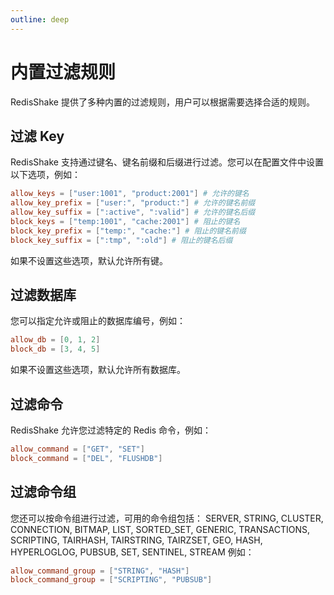 ```yaml
---
outline: deep
---
```

# 内置过滤规则
RedisShake 提供了多种内置的过滤规则，用户可以根据需要选择合适的规则。

## 过滤 Key
RedisShake 支持通过键名、键名前缀和后缀进行过滤。您可以在配置文件中设置以下选项，例如：
```toml
allow_keys = ["user:1001", "product:2001"] # 允许的键名
allow_key_prefix = ["user:", "product:"] # 允许的键名前缀
allow_key_suffix = [":active", ":valid"] # 允许的键名后缀
block_keys = ["temp:1001", "cache:2001"] # 阻止的键名
block_key_prefix = ["temp:", "cache:"] # 阻止的键名前缀
block_key_suffix = [":tmp", ":old"] # 阻止的键名后缀
```
如果不设置这些选项，默认允许所有键。

## 过滤数据库
您可以指定允许或阻止的数据库编号，例如：
```toml
allow_db = [0, 1, 2]
block_db = [3, 4, 5]
```
如果不设置这些选项，默认允许所有数据库。

## 过滤命令
RedisShake 允许您过滤特定的 Redis 命令，例如：
```toml
allow_command = ["GET", "SET"]
block_command = ["DEL", "FLUSHDB"]
``` 

## 过滤命令组

您还可以按命令组进行过滤，可用的命令组包括：
SERVER, STRING, CLUSTER, CONNECTION, BITMAP, LIST, SORTED_SET, GENERIC, TRANSACTIONS, SCRIPTING, TAIRHASH, TAIRSTRING, TAIRZSET, GEO, HASH, HYPERLOGLOG, PUBSUB, SET, SENTINEL, STREAM
例如：
```toml
allow_command_group = ["STRING", "HASH"]
block_command_group = ["SCRIPTING", "PUBSUB"]
```
